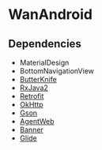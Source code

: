 # WanAndroid
## Dependencies
* MaterialDesign
* BottomNavigationView
* [ButterKnife](https://github.com/JakeWharton/butterknife)
* [RxJava2](https://github.com/ReactiveX/RxJava)
* [Retrofit](https://github.com/square/retrofit)
* [OkHttp](https://github.com/square/okhttp)
* [Gson](https://github.com/google/gson)
* [AgentWeb](https://github.com/Justson/AgentWeb)
* [Banner](https://github.com/youth5201314/banner)
* [Glide](https://github.com/bumptech/glide)